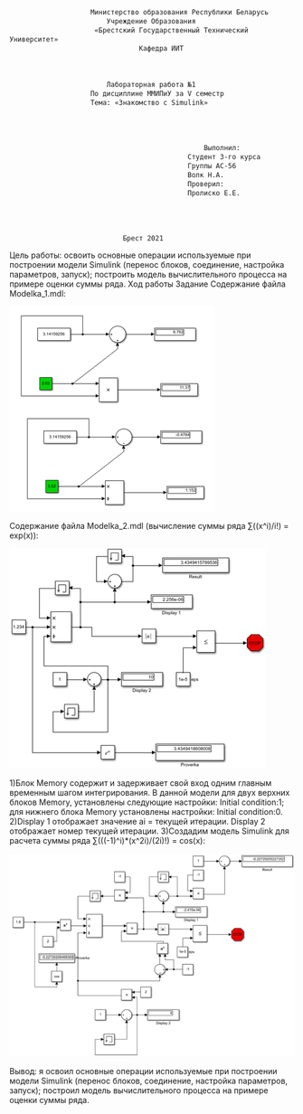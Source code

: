 						Министерство образования Республики Беларусь
							Учреждение Образования
			   		     «Брестский Государственный Технический Университет»
					    		    Кафедра ИИТ



							Лабораторная работа №1
						По дисциплине ММИПиУ за V семестр
						Тема: «Знакомство с Simulink»




													Выполнил:
												Студент 3-го курса
												Группы АС-56
												Волк Н.А.
												Проверил:
												Пролиско Е.Е.




								Брест 2021

Цель работы: освоить основные операции используемые при построении модели Simulink (перенос блоков, соединение, настройка параметров, запуск); построить модель вычислительного процесса на примере оценки суммы ряда.
Ход работы
Задание
Содержание файла Modelka_1.mdl:

![Screenshot](../src/1.png)

Содержание файла Modelka_2.mdl (вычисление суммы ряда ∑((x^i)/i!) = exp(x)):

![Screenshot](../src/2.png)
 
1)Блок Memory содержит и задерживает свой вход одним главным временным шагом интегрирования. В данной модели для двух верхних блоков Memory, установлены следующие настройки: Initial condition:1; для нижнего блока Memory установлены настройки: Initial condition:0. 
2)Display 1 отображает значение ai =   текущей итерации. Display 2 отображает номер текущей итерации.
3)Создадим модель Simulink для расчета суммы ряда ∑(((-1)^i)*(x^2i)/(2i)!) = cos(x):

![Screenshot](../src/3.png)

Вывод: я освоил основные операции используемые при построении модели Simulink (перенос блоков, соединение, настройка параметров, запуск); построил модель вычислительного процесса на примере оценки суммы ряда.